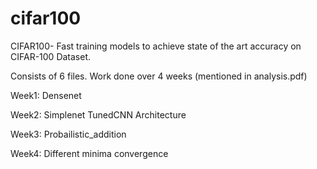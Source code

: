 # cifar100
CIFAR100- 
Fast training models to achieve state of the art accuracy on CIFAR-100 Dataset.

Consists of 6 files. Work done over 4 weeks (mentioned in analysis.pdf)

Week1:
Densenet

Week2:
Simplenet
TunedCNN
Architecture

Week3:
Probailistic_addition

Week4:
Different minima convergence




